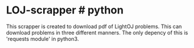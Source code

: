# LOJ-scrapper # python

This scrapper is created to download pdf of LightOJ problems. This can download problems in three different manners. 
The only depency of this is 'requests module' in python3.
